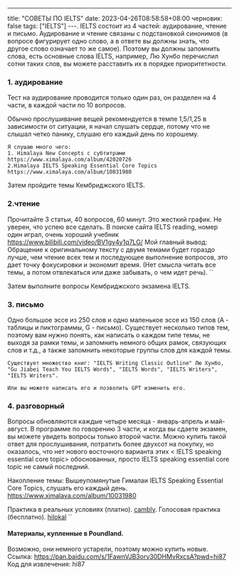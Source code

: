 ---
title: "СОВЕТЫ ПО IELTS"
date: 2023-04-26T08:58:58+08:00
черновик: false
tags: ["IELTS"]
---.
IELTS состоит из 4 частей: аудирование, чтение и письмо.
Аудирование и чтение связаны с подстановкой синонимов (в вопросе фигурирует одно слово, а в ответе вы должны знать, что другое слово означает то же самое).
Поэтому вы должны запомнить слова, есть основные слова IELTS, например, Лю Хунбо перечислил сотни таких слов, вы можете расставить их в порядке приоритетности.
### 1. аудирование
Тест на аудирование проводится только один раз, он разделен на 4 части, в каждой части по 10 вопросов.

Обычно прослушивание вещей рекомендуется в темпе 1,5/1,25 в зависимости от ситуации, я начал слушать сердце, потому что не слышал четко панику, слушаю его каждый день по хорошему.
```
Я слушаю много чего:
1. Himalaya New Concepts с субтитрами
https://www.ximalaya.com/album/42020726
2.Himalaya IELTS Speaking Essential Core Topics
https://www.ximalaya.com/album/10031980
```
Затем пройдите темы Кембриджского IELTS.

### 2.чтение
Прочитайте 3 статьи, 40 вопросов, 60 минут. Это жесткий график.
Не уверен, что успею все сделать.
В поиске сайта IELTS reading, номер один играл, очень хороший учебник https://www.bilibili.com/video/BV1gy4y1q7LG/
Мой главный вывод:
Обращение к оригинальному тексту с двумя темами будет гораздо лучше, чем чтение всех тем и последующее выполнение вопросов, это дает точку фокусировки и экономит время.
(Нет смысла читать все темы, а потом отвлекаться или даже забывать, о чем идет речь).
``

Затем выполните вопросы Кембриджского экзамена IELTS.

### 3. письмо
Одно большое эссе из 250 слов и одно маленькое эссе из 150 слов (A - таблицы и пиктограммы, G - письмо).
Существует несколько типов тем, поэтому вам нужно понять, как написать о каждом типе темы, не выходя за рамки темы, и запомнить немного общих рамок, связующих слов и т.д., а также запомнить некоторые группы слов для каждой темы.
```
Существует множество книг: "IELTS Writing Classic Outline" Лю Хунбо, "Gu Jiabei Teach You IELTS Words", "IELTS Words", "IELTS Writers", "IELTS Writers".

Или вы можете написать его и позволить GPT изменить его.
```

### 4. разговорный
Вопросы обновляются каждые четыре месяца - январь-апрель и май-август. В программе по говорению 3 части, и когда вы сдаете экзамен, вы можете увидеть вопросы только второй части.
Можно купить такой ответ для прослушивания, потратить более двухсот на покупку, но оказалось, что нет нового восточного варианта этих < IELTS speaking essential core topic> обоснованных, просто IELTS speaking essential core topic не самый последний.

Накопление темы:
Вышеупомянутые Гималаи IELTS Speaking Essential Core Topics, слушать его каждый день.
https://www.ximalaya.com/album/10031980

Практика в реальных условиях (платно).
[cambly](https://www.cambly.com/en/student?lang=zh_CN).
Голосовая практика (бесплатно).
[hilokal](https://www.hilokal.com/en/lobby)
``

#### Материалы, купленные в Poundland.
Возможно, они немного устарели, поэтому можно купить новые.
Ссылка: https://pan.baidu.com/s/1FawnVJB3orv30DHMvRxcsA?pwd=hi87
Код для извлечения: hi87